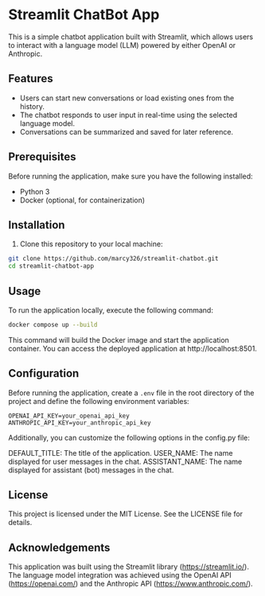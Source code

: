 # Streamlit ChatBot App

This is a simple chatbot application built with Streamlit, which allows users to interact with a language model (LLM) powered by either OpenAI or Anthropic.

## Features

- Users can start new conversations or load existing ones from the history.
- The chatbot responds to user input in real-time using the selected language model.
- Conversations can be summarized and saved for later reference.

## Prerequisites

Before running the application, make sure you have the following installed:

- Python 3
- Docker (optional, for containerization)

## Installation

1. Clone this repository to your local machine:

```bash
git clone https://github.com/marcy326/streamlit-chatbot.git
cd streamlit-chatbot-app
```

## Usage
To run the application locally, execute the following command:

```bash
docker compose up --build
```
This command will build the Docker image and start the application container. You can access the deployed application at http://localhost:8501.

## Configuration

Before running the application, create a `.env` file in the root directory of the project and define the following environment variables:

```dotenv
OPENAI_API_KEY=your_openai_api_key
ANTHROPIC_API_KEY=your_anthropic_api_key
```
Additionally, you can customize the following options in the config.py file:

DEFAULT_TITLE: The title of the application.
USER_NAME: The name displayed for user messages in the chat.
ASSISTANT_NAME: The name displayed for assistant (bot) messages in the chat.

## License
This project is licensed under the MIT License. See the LICENSE file for details.

## Acknowledgements

This application was built using the Streamlit library (https://streamlit.io/).
The language model integration was achieved using the OpenAI API (https://openai.com/) and the Anthropic API (https://www.anthropic.com/).